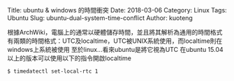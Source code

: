 Title: ubuntu & windows 的時間衝突
Date: 2018-03-06
Category: Linux
Tags: Ubuntu
Slug: ubuntu-dual-system-time-conflict
Author: kuoteng

根據ArchWiki，電腦上的通常以硬體儲存時間，並且將其解析為通用的時間格式
有兩類的時間格式：UTC及localtime，UTC被UNIX系統使用，而localtime則在windows上系統被使用
至於linux...看來ubuntu是將它視為UTC
在ubuntu 15.04以上的版本可以使用以下的指令開啟localtime

```sh
$ timedatectl set-local-rtc 1
```


